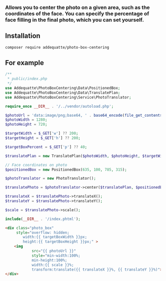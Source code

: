 ### Allows you to center the photo on a given area, such as the coordinates of the face. You can specify the percentage of face filling in the final photo, which you can set yourself.

## Installation
 ```bash	
 composer require addequatte/photo-box-centering
 ```

## For example

```php
/**
 * public/index.php
 */
use Addequatte\PhotoBoxCentering\Data\PositionedBox;
use Addequatte\PhotoBoxCentering\Data\TranslatePlan;
use Addequatte\PhotoBoxCentering\Service\PhotoTranslator;

require_once __DIR__ . '/../vendor/autoload.php';

$photoUrl = 'data:image/png;base64, ' . base64_encode(file_get_contents(__DIR__ . '/pic.jpg'));
$photoWidth = 1280;
$photoHeight = 720;

$targetWidth = $_GET['w'] ?? 200;
$targetHeight = $_GET['h'] ?? 200;

$targetBoxPercent = $_GET['p'] ?? 40;

$translatePlan = new TranslatePlan($photoWidth, $photoHeight, $targetWidth, $targetHeight, $targetBoxPercent);

// Face coordinates on photo
$positionedBox = new PositionedBox(635, 100, 785, 315);

$photoTranslator = new PhotoTranslator();

$translatePhoto = $photoTranslator->center($translatePlan, $positionedBox);

$translateX = $translatePhoto->translateX();
$translateY = $translatePhoto->translateY();

$scale = $translatePhoto->scale();

include(__DIR__ . '/index.phtml');

```
```html
<div class="photo_box" 
     style="overflow: hidden;
        width:{{ targetBoxWidth }}px;
        height:{{ targetBoxHeight }}px;" >
    <img 
            src="{{ photoUrl }}" 
            style="min-width:100%; 
            min-height:100%; 
            width:{{ scale }}%;
            transform:translate({{ translateX }}%, {{ translateY }}%)">
</div>
```
